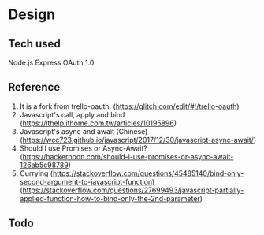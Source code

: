# Design

## Tech used
Node.js
Express
OAuth 1.0

## Reference
1. It is a fork from trello-oauth. 
(https://glitch.com/edit/#!/trello-oauth)
2. Javascript's call, apply and bind
(https://ithelp.ithome.com.tw/articles/10195896)
3. Javascript's async and await (Chinese)
(https://wcc723.github.io/javascript/2017/12/30/javascript-async-await/)
4. Should I use Promises or Async-Await?
(https://hackernoon.com/should-i-use-promises-or-async-await-126ab5c98789)
5. Currying
(https://stackoverflow.com/questions/45485140/bind-only-second-argument-to-javascript-function)
(https://stackoverflow.com/questions/27699493/javascript-partially-applied-function-how-to-bind-only-the-2nd-parameter)

## Todo
